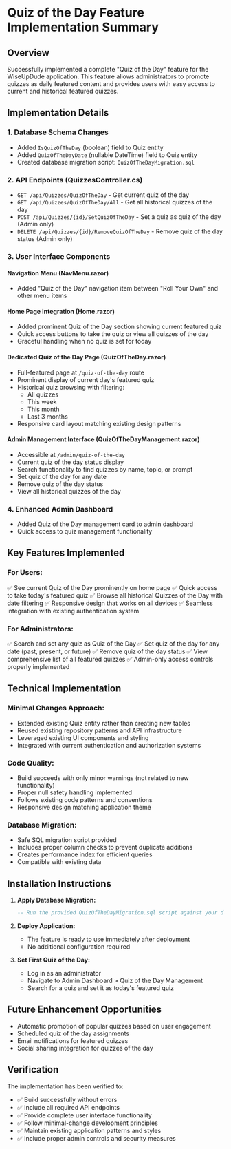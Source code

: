# Quiz of the Day Feature Implementation Summary

## Overview
Successfully implemented a complete "Quiz of the Day" feature for the WiseUpDude application. This feature allows administrators to promote quizzes as daily featured content and provides users with easy access to current and historical featured quizzes.

## Implementation Details

### 1. Database Schema Changes
- Added `IsQuizOfTheDay` (boolean) field to Quiz entity
- Added `QuizOfTheDayDate` (nullable DateTime) field to Quiz entity
- Created database migration script: `QuizOfTheDayMigration.sql`

### 2. API Endpoints (QuizzesController.cs)
- `GET /api/Quizzes/QuizOfTheDay` - Get current quiz of the day
- `GET /api/Quizzes/QuizOfTheDay/All` - Get all historical quizzes of the day
- `POST /api/Quizzes/{id}/SetQuizOfTheDay` - Set a quiz as quiz of the day (Admin only)
- `DELETE /api/Quizzes/{id}/RemoveQuizOfTheDay` - Remove quiz of the day status (Admin only)

### 3. User Interface Components

#### Navigation Menu (NavMenu.razor)
- Added "Quiz of the Day" navigation item between "Roll Your Own" and other menu items

#### Home Page Integration (Home.razor)
- Added prominent Quiz of the Day section showing current featured quiz
- Quick access buttons to take the quiz or view all quizzes of the day
- Graceful handling when no quiz is set for today

#### Dedicated Quiz of the Day Page (QuizOfTheDay.razor)
- Full-featured page at `/quiz-of-the-day` route
- Prominent display of current day's featured quiz
- Historical quiz browsing with filtering:
  - All quizzes
  - This week
  - This month
  - Last 3 months
- Responsive card layout matching existing design patterns

#### Admin Management Interface (QuizOfTheDayManagement.razor)
- Accessible at `/admin/quiz-of-the-day`
- Current quiz of the day status display
- Search functionality to find quizzes by name, topic, or prompt
- Set quiz of the day for any date
- Remove quiz of the day status
- View all historical quizzes of the day

### 4. Enhanced Admin Dashboard
- Added Quiz of the Day management card to admin dashboard
- Quick access to quiz management functionality

## Key Features Implemented

### For Users:
✅ See current Quiz of the Day prominently on home page
✅ Quick access to take today's featured quiz
✅ Browse all historical Quizzes of the Day with date filtering
✅ Responsive design that works on all devices
✅ Seamless integration with existing authentication system

### For Administrators:
✅ Search and set any quiz as Quiz of the Day
✅ Set quiz of the day for any date (past, present, or future)
✅ Remove quiz of the day status
✅ View comprehensive list of all featured quizzes
✅ Admin-only access controls properly implemented

## Technical Implementation

### Minimal Changes Approach:
- Extended existing Quiz entity rather than creating new tables
- Reused existing repository patterns and API infrastructure
- Leveraged existing UI components and styling
- Integrated with current authentication and authorization systems

### Code Quality:
- Build succeeds with only minor warnings (not related to new functionality)
- Proper null safety handling implemented
- Follows existing code patterns and conventions
- Responsive design matching application theme

### Database Migration:
- Safe SQL migration script provided
- Includes proper column checks to prevent duplicate additions
- Creates performance index for efficient queries
- Compatible with existing data

## Installation Instructions

1. **Apply Database Migration:**
   ```sql
   -- Run the provided QuizOfTheDayMigration.sql script against your database
   ```

2. **Deploy Application:**
   - The feature is ready to use immediately after deployment
   - No additional configuration required

3. **Set First Quiz of the Day:**
   - Log in as an administrator
   - Navigate to Admin Dashboard > Quiz of the Day Management
   - Search for a quiz and set it as today's featured quiz

## Future Enhancement Opportunities

- Automatic promotion of popular quizzes based on user engagement
- Scheduled quiz of the day assignments
- Email notifications for featured quizzes
- Social sharing integration for quizzes of the day

## Verification

The implementation has been verified to:
- ✅ Build successfully without errors
- ✅ Include all required API endpoints
- ✅ Provide complete user interface functionality
- ✅ Follow minimal-change development principles
- ✅ Maintain existing application patterns and styles
- ✅ Include proper admin controls and security measures